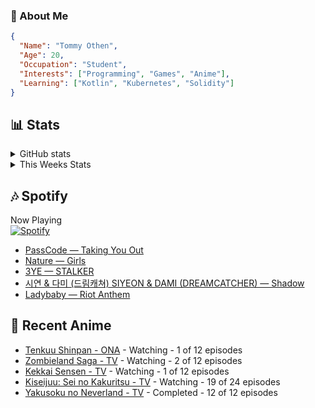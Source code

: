 ### 👋 About Me
```json
{
  "Name": "Tommy Othen",
  "Age": 20,
  "Occupation": "Student",
  "Interests": ["Programming", "Games", "Anime"],
  "Learning": ["Kotlin", "Kubernetes", "Solidity"]
}
```

## 📊 Stats
<details>
  <summary>GitHub stats</summary>
  <a href="https://github.com/anuraghazra/github-readme-stats">
    <img src="https://github-readme-stats.vercel.app/api?username=DaSushiAsian&show_icons=true&count_private=true&hide=prs,issues">
  </a>
</details>

<details>
  <summary>This Weeks Stats</summary>
  <a href="https://github.com/anuraghazra/github-readme-stats">
    <img src="https://github-readme-stats.vercel.app/api/wakatime?username=DaSushiAsian&cache_seconds=1800&custom_title=Top Languages">
  </a>
</details>

## 🎶 Spotify
Now Playing\
[![Spotify](https://novatorem-dasushiasian.vercel.app/api/spotify)](https://open.spotify.com/user/g90805640970)
<!-- LASTFM:START -->
* [PassCode — Taking You Out](https://www.last.fm/music/PassCode/_/Taking+You+Out)
* [Nature — Girls](https://www.last.fm/music/Nature/_/Girls)
* [3YE — STALKER](https://www.last.fm/music/3YE/_/STALKER)
* [시연 &amp; 다미 &lpar;드림캐쳐&rpar; SIYEON &amp; DAMI &lpar;DREAMCATCHER&rpar; — Shadow](https://www.last.fm/music/%EC%8B%9C%EC%97%B0+&amp;+%EB%8B%A4%EB%AF%B8+&lpar;%EB%93%9C%EB%A6%BC%EC%BA%90%EC%B3%90&rpar;+SIYEON+&amp;+DAMI+&lpar;DREAMCATCHER&rpar;/_/Shadow)
* [Ladybaby — Riot Anthem](https://www.last.fm/music/Ladybaby/_/Riot+Anthem)<!-- LASTFM:END -->

## 🗻 Recent Anime
<!-- ANIME-LIST:START -->
* [Tenkuu Shinpan - ONA](https://myanimelist.net/anime/43690/Tenkuu_Shinpan) - Watching - 1 of 12 episodes
* [Zombieland Saga - TV](https://myanimelist.net/anime/37976/Zombieland_Saga) - Watching - 2 of 12 episodes
* [Kekkai Sensen - TV](https://myanimelist.net/anime/24439/Kekkai_Sensen) - Watching - 1 of 12 episodes
* [Kiseijuu: Sei no Kakuritsu - TV](https://myanimelist.net/anime/22535/Kiseijuu__Sei_no_Kakuritsu) - Watching - 19 of 24 episodes
* [Yakusoku no Neverland - TV](https://myanimelist.net/anime/37779/Yakusoku_no_Neverland) - Completed - 12 of 12 episodes<!-- ANIME-LIST:END -->
